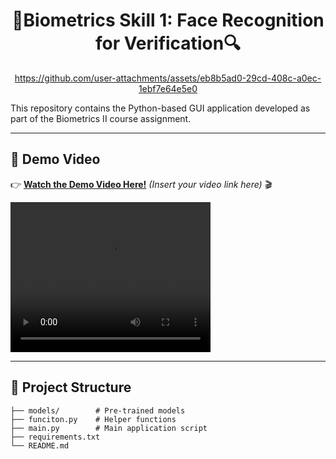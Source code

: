 <div align="center">
  <h1><strong> 👤Biometrics Skill 1: Face Recognition for Verification🔍 </strong></h1>
  
  https://github.com/user-attachments/assets/eb8b5ad0-29cd-408c-a0ec-1ebf7e64e5e0
</div>

This repository contains the Python-based GUI application developed as part of the Biometrics II course assignment. 

---

## 🎥 **Demo Video**
👉 [**Watch the Demo Video Here!**](#) *(Insert your video link here)* 🎬

<video width="320" height="240" controls>
  <source src="https://github.com/user-attachments/assets/e0571a98-682a-44ca-b16c-e016a73239b8" type="video/mp4">
  Your browser does not support the video tag.
</video>

---

## 📂 **Project Structure**
```
├── models/        # Pre-trained models
├── funciton.py    # Helper functions
├── main.py        # Main application script
├── requirements.txt
└── README.md
```

